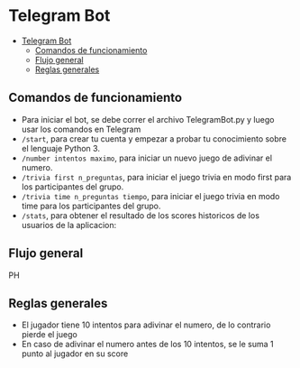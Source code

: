 # Telegram Bot

- [Telegram Bot](#telegram-bot)
  - [Comandos de funcionamiento](#comandos-de-funcionamiento)
  - [Flujo general](#flujo-general)
  - [Reglas generales](#reglas-generales)

## Comandos de funcionamiento

- Para iniciar el bot, se debe correr el archivo TelegramBot.py y luego usar los comandos en Telegram
- `/start`, para crear tu cuenta y empezar a probar tu conocimiento sobre el lenguaje Python 3.
- `/number intentos maximo`, para iniciar un nuevo juego de adivinar el numero.
- `/trivia first n_preguntas`, para iniciar el juego trivia en modo first para los participantes del grupo.
- `/trivia time n_preguntas tiempo`, para iniciar el juego trivia en modo time para los participantes del grupo.
- `/stats`, para obtener el resultado de los scores historicos de los usuarios de la aplicacion:

## Flujo general

PH

## Reglas generales

- El jugador tiene 10 intentos para adivinar el numero, de lo contrario pierde el juego
- En caso de adivinar el numero antes de los 10 intentos, se le suma 1 punto al jugador en su score

